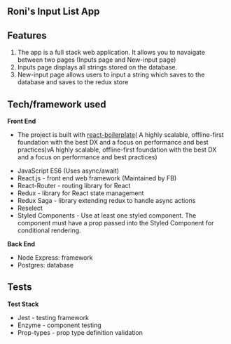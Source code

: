 ## Roni's Input List App

## Features

1. The app is a full stack web application. It allows you to navaigate between two pages (Inputs page and New-input page)
2. Inputs page displays all strings stored on the database.
3. New-input page allows users to input a string which saves to the database and saves to the redux store

## Tech/framework used

<b>Front End</b>

- The project is built with [react-boilerplate](https://www.reactboilerplate.com)( A highly scalable, offline-first foundation with the best DX and a focus on performance and best practices)vA highly scalable, offline-first foundation with the best DX and a focus on performance and best practices)

* JavaScript ES6 (Uses async/await)
* React.js - front end web framework (Maintained by FB)
* React-Router - routing library for React
* Redux - library for React state management
* Redux Saga - library extending redux to handle async actions
* Reselect
* Styled Components - Use at least one styled component. The component must have a prop passed into the Styled Component for conditional rendering.

<b>Back End</b>

- Node Express: framework
- Postgres: database

## Tests

<b> Test Stack </b>

- Jest - testing framework
- Enzyme - component testing
- Prop-types - prop type definition validation
